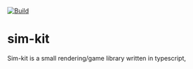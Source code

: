 
[![Build](https://github.com/timofeji/sim-kit/actions/workflows/build.yml/badge.svg)](https://github.com/timofeji/sim-kit/actions/workflows/build.yml)

# sim-kit
Sim-kit is a small rendering/game library written in typescript,

